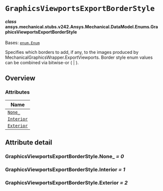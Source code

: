 # `GraphicsViewportsExportBorderStyle`



#### *class* ansys.mechanical.stubs.v242.Ansys.Mechanical.DataModel.Enums.GraphicsViewportsExportBorderStyle

Bases: [`enum.Enum`](https://docs.python.org/3/library/enum.html#enum.Enum)

Specifies which borders to add, if any, to the images produced by MechanicalGraphicsWrapper.ExportViewports.
Border style enum values can be combined via bitwise-or ( | ).

<!-- !! processed by numpydoc !! -->

<a id="overview"></a>

## Overview

### Attributes

| Name |
| ------------------------------------------------------------ |
| [`None_`](#GraphicsViewportsExportBorderStyle.None_) |
| [`Interior`](#GraphicsViewportsExportBorderStyle.Interior) |
| [`Exterior`](#GraphicsViewportsExportBorderStyle.Exterior) |

<a id="attribute-detail"></a>

## Attribute detail

<a id="GraphicsViewportsExportBorderStyle.None_"></a>

### GraphicsViewportsExportBorderStyle.None_ *= 0*

<a id="GraphicsViewportsExportBorderStyle.Interior"></a>

### GraphicsViewportsExportBorderStyle.Interior *= 1*

<a id="GraphicsViewportsExportBorderStyle.Exterior"></a>

### GraphicsViewportsExportBorderStyle.Exterior *= 2*


